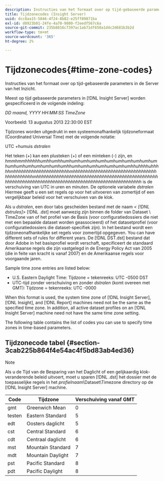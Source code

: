 ```yaml
---
description: Instructies van het formaat over op tijd-gebaseerde parameters in de Server van het Inzicht.
title: Tijdzonecodes (Insight Server)
uuid: dcc8aa15-5846-4f24-8b82-e25ff89871ba
exl-id: d8923b01-24fe-4a70-9800-f2eedf567c6a
source-git-commit: 235b8816c7397ac1ab71df650a1d4c2d681b3b2d
workflow-type: tm+mt
source-wordcount: '365'
ht-degree: 2%

---
```


# Tijdzonecodes{#time-zone-codes}

Instructies van het formaat over op tijd-gebaseerde parameters in de Server van het Inzicht.

Meest op tijd gebaseerde parameters in [!DNL Insight Server] worden gespecificeerd in de volgende indeling:

*DD maand, YYYY HH:MM:SS TimeZone*

Voorbeeld: 13 augustus 2013 22:30:00 EST

Tijdzones worden uitgedrukt in een systeemonafhankelijk tijdzoneformaat (Coordinated Universal Time) met de volgende notatie:

UTC +humuis *dstralen*

Het teken (+) kan een plusteken (+) of een minteken (-) zijn, en *hmmhmmhhhhhhumhhumhhumhumhumhumhumhumhumhumhumhumhumhumhumhumhumhumhumhumhhumhumhumhumhumhumhumhhuhhhhuhhhhhmhhhhhhhhhhhhhhhhhhhhhhmhhhhhhhhhhhhhhhhhhhhhhhhhhhhhhhhhhhhhhhhhhhhmhhhhhhhhhhhhhhhhhhhhhhhhhhhhhhhhhhhhhhhhhhhhhhhhhhhhhhhhhhhhhhhhhhhhhhhhhhhhhhhhhhhhhhhhhhhhhhhhhhhhhh* is de verschuiving van UTC in uren en minuten. De optionele variabele *dstralen* Hiermee geeft u een set regels op voor het uitvoeren van zomertijd of een vergelijkbaar beleid voor het verschuiven van de klok.

Als u *dstralen*, een door tabs gescheiden bestand met de naam *&lt; [!DNL dstrules]>* [!DNL .dst] moet aanwezig zijn binnen de folder van Dataset \ TimeZone van of het profiel van de Basis (voor configuratiedossiers die niet met een bepaalde dataset worden geassocieerd) of het datasetprofiel (voor configuratiedossiers die dataset-specifiek zijn). In het bestand wordt een tijdzoneonafhankelijke set regels voor zomertijd opgegeven. You can have different sets of rules for different years. De [!DNL DST.dst] bestand dat door Adobe in het basisprofiel wordt verschaft, specificeert de standaard Amerikaanse regels die zijn vastgelegd in de Energy Policy Act van 2005 (die in feite van kracht is vanaf 2007) en de Amerikaanse regels voor voorgaande jaren.

Sample time zone entries are listed below:

* U.S. Eastern Daylight Time: Tijdzone = tekenreeks: UTC -0500 DST
* UTC-tijd zonder verschuiving en zonder *dstralen* (komt overeen met GMT): Tijdzone = tekenreeks: UTC -0000

When this format is used, the system time zone of [!DNL Insight Server], [!DNL Insight], and [!DNL Report] machines need not be the same as the specified time zone. In addition, all active dataset profiles on an [!DNL Insight Server] machine need not have the same time zone setting.

The following table contains the list of codes you can use to specify time zones in time-based parameters.

## Tijdzonecode tabel {#section-3cab225b864f4e54ac4f5bd83ab4ed36}

>[!NOTE]
>
>Als u de Tijd van de Besparing van het Daglicht of een gelijkaardig klok-veranderende beleid uitvoert, moet u sparen [!DNL .dst] het dossier met de toepasselijke regels in het *profielnaam*\Dataset\Timezone directory op de [!DNL Insight Server] machine.

| Code | Tijdzone | Verschuiving vanaf GMT |
|---|---|---|
| gmt | Greenwich Mean | 0 |
| testen | Eastern Standard | 5 |
| edt | Oosters daglicht | 5 |
| cst | Central Standard | 6 |
| cdt | Centraal daglicht | 6 |
| mst | Mountain Standard | 7 |
| mdt | Mountain Daylight | 7 |
| pst | Pacific Standard | 8 |
| pdt | Pacific Daylight | 8 |
